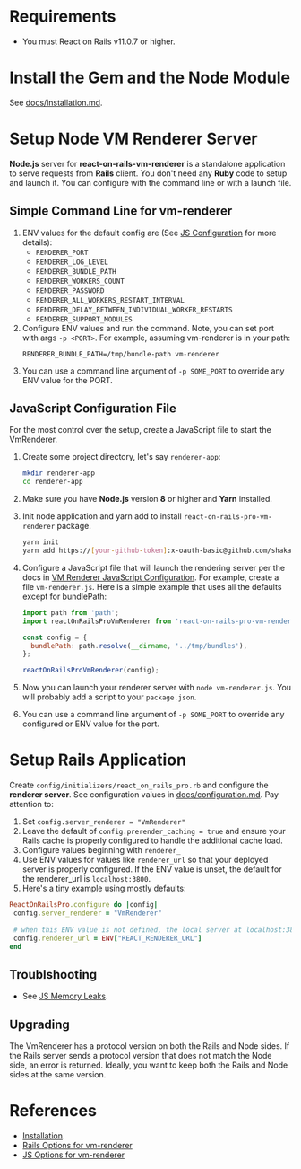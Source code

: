 # Requirements
* You must React on Rails v11.0.7 or higher.

# Install the Gem and the Node Module
See [docs/installation.md](../installation.md).

# Setup Node VM Renderer Server
**Node.js** server for **react-on-rails-vm-renderer** is a standalone application to serve requests from **Rails** client. You don't need any **Ruby** code to setup and launch it. You can configure with the command line or with a launch file.

## Simple Command Line for vm-renderer

1. ENV values for the default config are (See [JS Configuration](./js-configuration.md) for more details):
    * `RENDERER_PORT`
    * `RENDERER_LOG_LEVEL`
    * `RENDERER_BUNDLE_PATH`
    * `RENDERER_WORKERS_COUNT`
    * `RENDERER_PASSWORD`
    * `RENDERER_ALL_WORKERS_RESTART_INTERVAL`
    * `RENDERER_DELAY_BETWEEN_INDIVIDUAL_WORKER_RESTARTS`
    * `RENDERER_SUPPORT_MODULES`
2. Configure ENV values and run the command. Note, you can set port with args `-p <PORT>`. For example, assuming vm-renderer is in your path:
   ```
   RENDERER_BUNDLE_PATH=/tmp/bundle-path vm-renderer
   ```
3. You can use a command line argument of `-p SOME_PORT` to override any ENV value for the PORT.

## JavaScript Configuration File
For the most control over the setup, create a JavaScript file to start the VmRenderer.

1. Create some project directory, let's say `renderer-app`:
   ```sh
   mkdir renderer-app
   cd renderer-app
   ```
2. Make sure you have **Node.js** version **8** or higher and **Yarn** installed.
3. Init node application and yarn add to install `react-on-rails-pro-vm-renderer` package.
   ```sh
   yarn init
   yarn add https://[your-github-token]:x-oauth-basic@github.com/shakacode/react_on_rails_pro.git\#master
   ```
3. Configure a JavaScript file that will launch the rendering server per the docs in [VM Renderer JavaScript Configuration](./js-configuration.md). For example, create a file `vm-renderer.js`. Here is a simple example that uses all the defaults except for bundlePath:

   ```javascript
   import path from 'path';
   import reactOnRailsProVmRenderer from 'react-on-rails-pro-vm-renderer';

   const config = {
     bundlePath: path.resolve(__dirname, '../tmp/bundles'),
   };

   reactOnRailsProVmRenderer(config);
   ```
5. Now you can launch your renderer server with `node vm-renderer.js`. You will probably add a script to your `package.json`.
6. You can use a command line argument of `-p SOME_PORT` to override any configured or ENV value for the port.

# Setup Rails Application
Create `config/initializers/react_on_rails_pro.rb` and configure the **renderer server**. See configuration values in [docs/configuration.md](../configuration.md). Pay attention to:

1. Set `config.server_renderer = "VmRenderer"`
1. Leave the default of `config.prerender_caching = true` and ensure your Rails cache is properly configured to handle the additional cache load.
1. Configure values beginning with `renderer_`
1. Use ENV values for values like `renderer_url` so that your deployed server is properly configured. If the ENV value is unset, the default for the renderer_url is `localhost:3800`.
1. Here's a tiny example using mostly defaults:
```ruby
ReactOnRailsPro.configure do |config|
 config.server_renderer = "VmRenderer"
 
 # when this ENV value is not defined, the local server at localhost:3800 is used 
 config.renderer_url = ENV["REACT_RENDERER_URL"] 
end
```

## Troublshooting

* See [JS Memory Leaks](../js-memory-leaks.md).
  
## Upgrading

The VmRenderer has a protocol version on both the Rails and Node sides. If the Rails server sends a protocol version that does not match the Node side, an error is returned. Ideally, you want to keep both the Rails and Node sides at the same version.

# References
* [Installation](../installation.md).
* [Rails Options for vm-renderer](../configuration.md)
* [JS Options for vm-renderer](./js-configuration.md)
